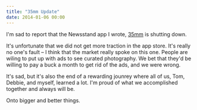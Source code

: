 ```yaml
---
title: "35mm Update"
date: 2014-01-06 00:00
---
```


I'm sad to report that the Newsstand app I wrote, [35mm](http://35mm.io) is shutting down.

It's unfortunate that we did not get more traction in the app store. It's really no one's fault – I think that the market really spoke on this one. People are wiling to put up with ads to see curated photography. We bet that they'd be willing to pay a buck a month to get rid of the ads, and we were wrong.

It's sad, but it's also the end of a rewarding jounrey where all of us, Tom, Debbie, and myself, learned a lot. I'm proud of what we accomplished together and always will be.

Onto bigger and better things.

<!-- more -->

